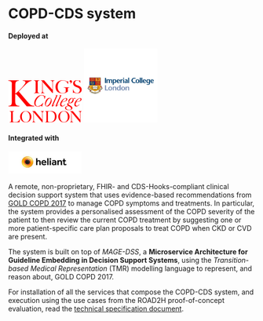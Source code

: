 # COPD-CDS system

#### Deployed at

<img src="Kings_College_London-logo.png" width="150">


<img src="Imperial-College-London-logo.jpeg" width="150">

#### Integrated with

<img src="heliant_logo.jpeg" width="150">

A remote, non-proprietary, FHIR- and CDS-Hooks-compliant clinical decision support system that uses evidence-based recommendations from [GOLD COPD 2017](https://goldcopd.org/wp-content/uploads/2017/02/wms-GOLD-2017-FINAL.pdf) to manage COPD symptoms and treatments. In particular, the system provides a personalised assessment of the COPD severity of the patient to then review the current COPD treatment by suggesting one or more patient-specific care plan proposals to treat COPD when CKD or CVD are present.

The system is built on top of *MAGE-DSS*, a **Microservice Architecture for Guideline Embedding in Decision Support Systems**, using the *Transition-based Medical Representation* (TMR) modelling language to represent, and reason about, GOLD COPD 2017.

For installation of all the services that compose the COPD-CDS system, and execution using the use cases from the ROAD2H proof-of-concept evaluation, read the [technical specification document](COPD-CDS_system_installation.docx).


